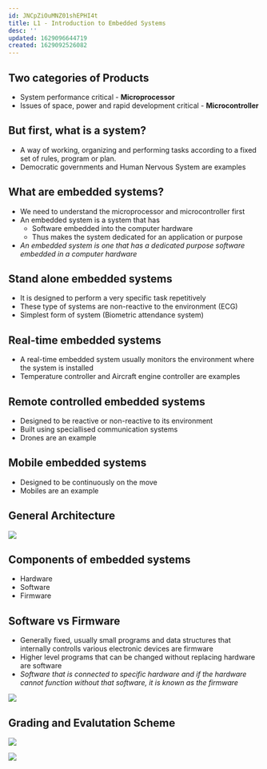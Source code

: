 ```yaml
---
id: JNCpZiOuMNZ01shEPHI4t
title: L1 - Introduction to Embedded Systems
desc: ''
updated: 1629096644719
created: 1629092526082
---
```


##  Two categories of Products 
* System performance critical - **Microprocessor**
* Issues of space, power and rapid development critical - **Microcontroller**

##  But first, what is a system? 
* A way of working, organizing and performing tasks according to a fixed set of rules, program or plan. 
* Democratic governments and Human Nervous System are examples 
## What are embedded systems? 
* We need to understand the microprocessor and microcontroller first  
* An embedded system is a system that has 
  * Software embedded into the computer hardware
  * Thus makes the system dedicated for an application or purpose 
* _An embedded system is one that has a dedicated purpose software embedded in a computer hardware_
## Stand alone embedded systems
* It is designed to perform a very specific task repetitively 
* These type of systems are non-reactive to the environment (ECG)
* Simplest form of system (Biometric attendance system)
## Real-time embedded systems 
* A real-time embedded system usually monitors the environment where the system is installed 
* Temperature controller and Aircraft engine controller are examples 
## Remote controlled embedded systems 
* Designed to be reactive or non-reactive to its environment 
* Built using speciallised communication systems 
* Drones are an example 
## Mobile embedded systems 
* Designed to be continuously on the move
* Mobiles are an example 
## General Architecture 
![](/assets/images/GeneralArchOfEMS.png)
## Components of embedded systems 
* Hardware
* Software 
* Firmware 
## Software vs Firmware
* Generally fixed, usually small programs and data structures that internally controlls various electronic devices are firmware
* Higher level programs that can be changed without replacing hardware are software
* _Software that is connected to specific hardware and if the hardware cannot function without that software, it is known as the firmware_

![](/assets/images/SoftwareVsFirmware.png)
## Grading and Evalutation Scheme 
![](/assets/images/2021-08-16-12-18-43.png)

![](/assets/images/2021-08-16-12-20-35.png)
